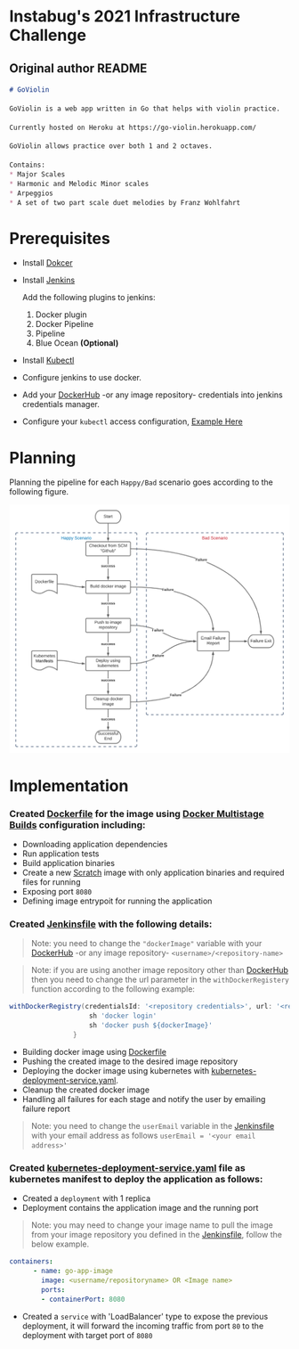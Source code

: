 # **Instabug's 2021 Infrastructure Challenge**

## Original author README

```md
# GoViolin

GoViolin is a web app written in Go that helps with violin practice.

Currently hosted on Heroku at https://go-violin.herokuapp.com/

GoViolin allows practice over both 1 and 2 octaves.

Contains:
* Major Scales
* Harmonic and Melodic Minor scales
* Arpeggios
* A set of two part scale duet melodies by Franz Wohlfahrt
```

# Prerequisites

* Install [Dokcer](https://docs.docker.com/engine/install/)
* Install [Jenkins](https://www.jenkins.io/download/)

	Add the following plugins to jenkins:
	1. Docker plugin
	2. Docker Pipeline
	3. Pipeline
	4. Blue Ocean **(Optional)**
* Install [Kubectl](https://kubernetes.io/docs/tasks/tools/)
* Configure jenkins to use docker.
* Add your [DockerHub](https://hub.docker.com/) -or any image repository- credentials into jenkins credentials manager.
* Configure your `kubectl` access configuration, [Example Here](https://kubernetes.io/docs/tasks/access-application-cluster/configure-access-multiple-clusters/)

# Planning

Planning the pipeline for each `Happy/Bad` scenario goes according to the following figure.

![Planning Figure](Planning-Figure.png)

# Implementation

### Created [Dockerfile](Dockerfile) for the image using [Docker Multistage Builds](https://docs.docker.com/develop/develop-images/multistage-build/) configuration including:
* Downloading application dependencies
* Run application tests
* Build application binaries
* Create a new [Scratch](https://hub.docker.com/_/scratch) image with only application binaries and required files for running
* Exposing port `8080`
* Defining image entrypoit for running the application

### Created [Jenkinsfile](Jenkinsfile) with the following details:
> Note: you need to change the `"dockerImage"` variable with your [DockerHub](https://hub.docker.com/) -or any image repository- `<username>/<repository-name>`

> Note: if you are using another image repository other than [DockerHub](https://hub.docker.com/) then you need to change the url parameter in the `withDockerRegistery` function according to the following example: 
```groovy
withDockerRegistry(credentialsId: '<repository credentials>', url: '<repository URL>'){
                    sh 'docker login'
                    sh 'docker push ${dockerImage}'
                }
```
* Building docker image using [Dockerfile](Dockerfile)
* Pushing the created image to the desired image repository
* Deploying the docker image using kubernetes with [kubernetes-deployment-service.yaml](kubernetes-deployment-service.yaml).
* Cleanup the created docker image
* Handling all failures for each stage and notify the user by emailing failure report
> Note: you need to change the `userEmail` variable in the [Jenkinsfile](Jenkinsfile) with your email address as follows `userEmail = '<your email address>'`

### Created [kubernetes-deployment-service.yaml](kubernetes-deployment-service.yaml) file as kubernetes manifest to deploy the application as follows:
* Created a `deployment` with 1 replica
* Deployment contains the application image and the running port
> Note: you may need to change your image name to pull the image from your image repository you defined in the [Jenkinsfile](Jenkinsfile), follow the below example.
```yaml
containers:
      - name: go-app-image
        image: <username/repositoryname> OR <Image name>
        ports:
        - containerPort: 8080
```
* Created a `service` with 'LoadBalancer' type to expose the previous deployment, it will forward the incoming traffic from port `80` to the deployment with target port of `8080`